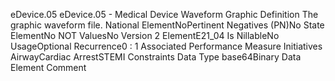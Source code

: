 

eDevice.05
eDevice.05 - Medical Device Waveform Graphic
Definition
The graphic waveform file.
National ElementNoPertinent Negatives (PN)No
State ElementNo
NOT ValuesNo
Version 2 ElementE21_04
Is NillableNo
UsageOptional
Recurrence0 : 1
Associated Performance Measure Initiatives
AirwayCardiac ArrestSTEMI
Constraints
Data Type
base64Binary
Data Element Comment